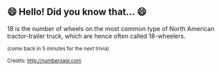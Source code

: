 ## 😄 Hello! Did you know that... 😄
18 is the number of wheels on the most common type of North American tractor-trailer truck, which are hence often called 18-wheelers.

<sup>(come back in 5 minutes for the next trivia)</sup>


<sup>Credits: http://numbersapi.com</sup>
